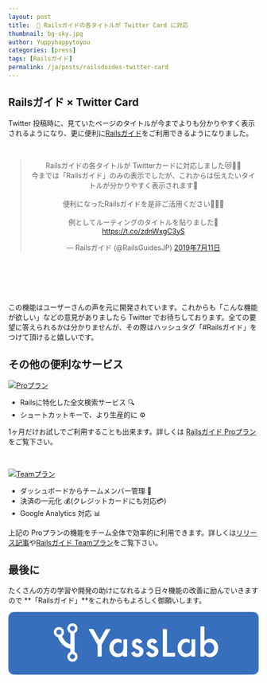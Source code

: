 ```yaml
---
layout: post
title:  📱 Railsガイドの各タイトルが Twitter Card に対応
thumbnail: bg-sky.jpg
author: Yuppyhappytoyou
categories: [press]
tags: [Railsガイド]
permalink: /ja/posts/railsduides-twitter-card
---
```


## Railsガイド × Twitter Card

Twitter 投稿時に、見ていたページのタイトルが今までよりも分かりやすく表示されるようになり、更に便利に[Railsガイド](https://railsguides.jp/)をご利用できるようになりました。

<br>

<div class="center" style="margin-bottom: 100px;" align="center">
  <blockquote class="twitter-tweet" data-lang="ja"><p lang="ja" dir="ltr">Railsガイドの各タイトルが Twitterカードに対応しました😻📱✨<br>今までは「Railsガイド」のみの表示でしたが、これからは伝えたいタイトルが分かりやすく表示されます🔖<br><br>便利になったRailsガイドを是非ご活用ください💁‍♀️💖<br><br>例としてルーティングのタイトルを貼りました📑<a href="https://t.co/zdnWxgC3yS">https://t.co/zdnWxgC3yS</a></p>&mdash; Railsガイド (@RailsGuidesJP) <a href="https://twitter.com/RailsGuidesJP/status/1149198585289777153?ref_src=twsrc%5Etfw">2019年7月11日</a></blockquote>
</div>

この機能はユーザーさんの声を元に開発されています。これからも「こんな機能が欲しい」などの意見がありましたら Twitter でお待ちしております。全ての要望に答えられるかは分かりませんが、その際はハッシュタグ「#Railsガイド」をつけて頂けると嬉しいです。


## その他の便利なサービス

[![Proプラン](https://i.gyazo.com/43da1e1a9800376ce069f49c506aaa6f.png)](https://railsguides.jp/pro)

- Railsに特化した全文検索サービス 🔍
- ショートカットキーで、より生産的に ⚙️

1ヶ月だけお試しでご利用することも出来ます。詳しくは [Railsガイド Proプラン](https://railsguides.jp/pro)をご覧下さい。

<br>

[![Teamプラン](https://i.gyazo.com/db329dc188f05536fc82ee5aa31d85bc.png)](https://railsguides.jp/team)

- ダッシュボードからチームメンバー管理 👥
- 決済の一元化 💰(クレジットカードにも対応💳)
- Google Analytics 対応 📊

上記の Proプランの機能をチーム全体で効率的に利用できます。詳しくは[リリース記事](https://yasslab.jp/ja/posts/release-team-plan)や[Railsガイド Teamプラン](https://railsguides.jp/team)をご覧下さい。


## 最後に

たくさんの方の学習や開発の助けになれるよう日々機能の改善に励んでいきますので **「Railsガイド」**をこれからもよろしく御願いします。

[![YassLab Inc.](/img/logos/800x200.png)](/)


